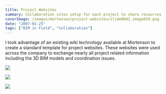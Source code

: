 ```yaml
---
title: Project Websites
summary: Collaboration sites setup for each project to share resources and lessons learned.
coverImage: /images/mortenson/project-websites/slide0042_image029.png
date: "2007-01-25"
tags: ["BIM in Field", "Collaboration"]
---
```


I took advantage of an existing wiki technology available at Mortenson to create a standard template for project websites. These websites were used across the company to exchange nearly all project related information including the 3D BIM models and coordination issues.

![](/images/mortenson/project-websites/slide0042_image031.png)

![](/images/mortenson/project-websites/slide0042_image033.png)

![](/images/mortenson/project-websites/slide0054_image035.png)

